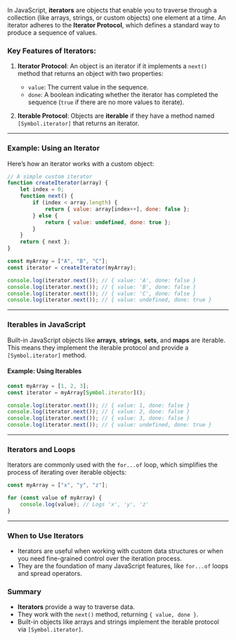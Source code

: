In JavaScript, **iterators** are objects that enable you to traverse through a collection (like arrays, strings, or custom objects) one element at a time. An iterator adheres to the **Iterator Protocol**, which defines a standard way to produce a sequence of values.

### Key Features of Iterators:

1. **Iterator Protocol**: An object is an iterator if it implements a `next()` method that returns an object with two properties:

    - `value`: The current value in the sequence.
    - `done`: A boolean indicating whether the iterator has completed the sequence (`true` if there are no more values to iterate).

2. **Iterable Protocol**: Objects are **iterable** if they have a method named `[Symbol.iterator]` that returns an iterator.

---

### Example: Using an Iterator

Here’s how an iterator works with a custom object:

```javascript
// A simple custom iterator
function createIterator(array) {
    let index = 0;
    function next() {
        if (index < array.length) {
            return { value: array[index++], done: false };
        } else {
            return { value: undefined, done: true };
        }
    }
    return { next };
}

const myArray = ["A", "B", "C"];
const iterator = createIterator(myArray);

console.log(iterator.next()); // { value: 'A', done: false }
console.log(iterator.next()); // { value: 'B', done: false }
console.log(iterator.next()); // { value: 'C', done: false }
console.log(iterator.next()); // { value: undefined, done: true }
```

---

### Iterables in JavaScript

Built-in JavaScript objects like **arrays**, **strings**, **sets**, and **maps** are iterable. This means they implement the iterable protocol and provide a `[Symbol.iterator]` method.

#### Example: Using Iterables

```javascript
const myArray = [1, 2, 3];
const iterator = myArray[Symbol.iterator]();

console.log(iterator.next()); // { value: 1, done: false }
console.log(iterator.next()); // { value: 2, done: false }
console.log(iterator.next()); // { value: 3, done: false }
console.log(iterator.next()); // { value: undefined, done: true }
```

---

### Iterators and Loops

Iterators are commonly used with the `for...of` loop, which simplifies the process of iterating over iterable objects:

```javascript
const myArray = ["x", "y", "z"];

for (const value of myArray) {
    console.log(value); // Logs 'x', 'y', 'z'
}
```

---

### When to Use Iterators

-   Iterators are useful when working with custom data structures or when you need fine-grained control over the iteration process.
-   They are the foundation of many JavaScript features, like `for...of` loops and spread operators.

### Summary

-   **Iterators** provide a way to traverse data.
-   They work with the `next()` method, returning `{ value, done }`.
-   Built-in objects like arrays and strings implement the iterable protocol via `[Symbol.iterator]`.
